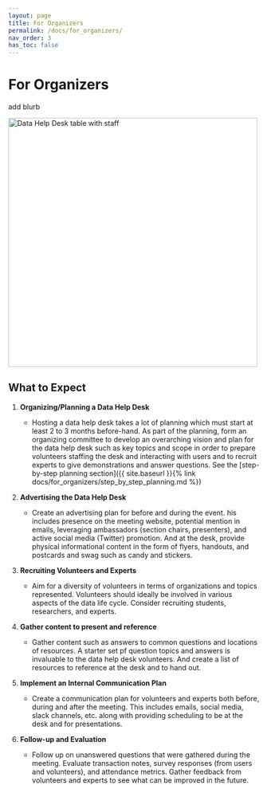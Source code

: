 ```yaml
---
layout: page
title: For Organizers
permalink: /docs/for_organizers/
nav_order: 3
has_toc: false
---
```


# For Organizers

add blurb

<img class="full-width-img" src="{{ site.baseurl }}/assets/photos/help_desk_staff.jpg" alt="Data Help Desk table with staff" width="500">

## What to Expect

<!-- prettier-ignore -->
1. **Organizing/Planning a Data Help Desk**
    - Hosting a data help desk takes a lot of planning which must start at least 2 to 3
    months before-hand. As part of the planning, form an organizing committee to
    develop an overarching vision and plan for the data help desk such as key topics
    and scope in order to prepare volunteers staffing the desk and interacting with
    users and to recruit experts to give demonstrations and answer questions. See
    the [step-by-step planning section]({{ site.baseurl }}{% link docs/for_organizers/step_by_step_planning.md %})

2. **Advertising the Data Help Desk**
    - Create an advertising plan for before and during the event. his
    includes presence on the meeting website, potential mention in emails,
    leveraging ambassadors (section chairs, presenters), and active social media
    (Twitter) promotion. And at the desk, provide physical informational content in the form of flyers, handouts, and postcards and swag such as candy and stickers.

3. **Recruiting Volunteers and Experts**
    - Aim for a diversity of volunteers in terms of organizations and topics
represented. Volunteers should ideally be involved in various aspects of the
data life cycle. Consider recruiting students, researchers, and experts.

4. **Gather content to present and reference**
    - Gather content such as answers to common questions and locations of resources. A starter set pf question topics and answers is invaluable to the data help desk volunteers. And create a list of resources to reference at the desk and to hand out.

5. **Implement an Internal Communication Plan**
    - Create a communication plan for volunteers and experts both before, during and after the meeting. This includes emails, social media, slack channels, etc. along with providing scheduling to be at the desk and for presentations.

6. **Follow-up and Evaluation**
    - Follow up on unanswered questions that were gathered during the meeting. Evaluate transaction notes,
    survey responses (from users and volunteers), and attendance metrics. Gather feedback from volunteers and experts to see what can be improved in the future.
